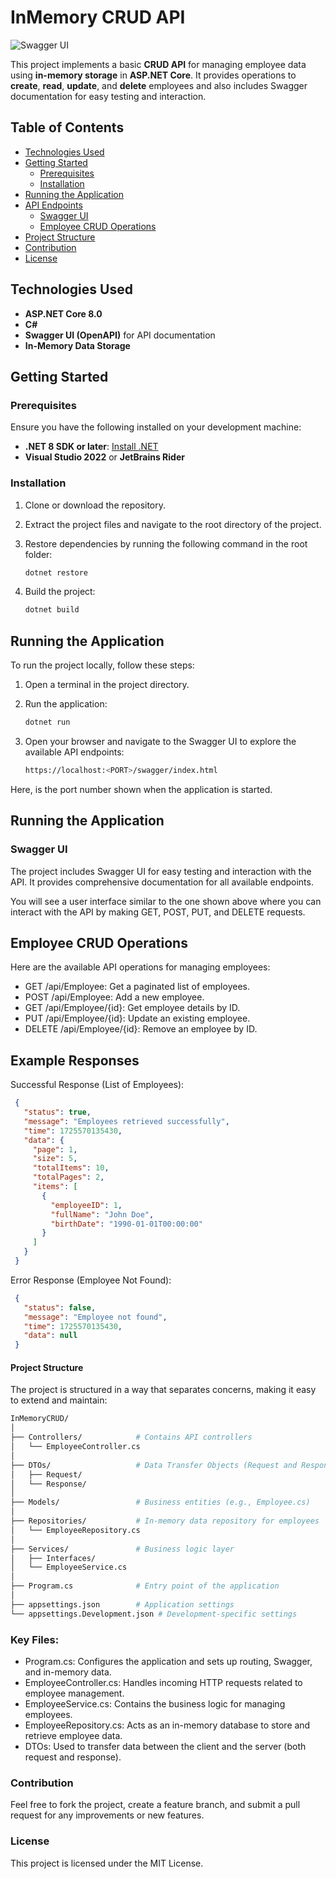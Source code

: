 # InMemory CRUD API

![Swagger UI](https://github.com/user-attachments/assets/efd53f84-c3f6-489d-943f-e98495b236eb)

This project implements a basic **CRUD API** for managing employee data using **in-memory storage** in **ASP.NET Core**. It provides operations to **create**, **read**, **update**, and **delete** employees and also includes Swagger documentation for easy testing and interaction.

## Table of Contents

- [Technologies Used](#technologies-used)
- [Getting Started](#getting-started)
  - [Prerequisites](#prerequisites)
  - [Installation](#installation)
- [Running the Application](#running-the-application)
- [API Endpoints](#api-endpoints)
  - [Swagger UI](#swagger-ui)
  - [Employee CRUD Operations](#employee-crud-operations)
- [Project Structure](#project-structure)
- [Contribution](#contribution)
- [License](#license)

## Technologies Used

- **ASP.NET Core 8.0**
- **C#**
- **Swagger UI (OpenAPI)** for API documentation
- **In-Memory Data Storage**

## Getting Started

### Prerequisites

Ensure you have the following installed on your development machine:

- **.NET 8 SDK or later**: [Install .NET](https://dotnet.microsoft.com/download)
- **Visual Studio 2022** or **JetBrains Rider**

### Installation

1. Clone or download the repository.

2. Extract the project files and navigate to the root directory of the project.

3. Restore dependencies by running the following command in the root folder:

   ```bash
   dotnet restore
   ```

4. Build the project:

   ```bash
   dotnet build
   ```

## Running the Application

To run the project locally, follow these steps:

1. Open a terminal in the project directory.

2. Run the application:

   ```bash
   dotnet run
   ```

3. Open your browser and navigate to the Swagger UI to explore the available API endpoints:

   ```bash
   https://localhost:<PORT>/swagger/index.html
   ```

Here, <PORT> is the port number shown when the application is started.

## Running the Application

### Swagger UI

The project includes Swagger UI for easy testing and interaction with the API. It provides comprehensive documentation for all available endpoints.

You will see a user interface similar to the one shown above where you can interact with the API by making GET, POST, PUT, and DELETE requests.

## Employee CRUD Operations

Here are the available API operations for managing employees:

- GET /api/Employee: Get a paginated list of employees.
- POST /api/Employee: Add a new employee.
- GET /api/Employee/{id}: Get employee details by ID.
- PUT /api/Employee/{id}: Update an existing employee.
- DELETE /api/Employee/{id}: Remove an employee by ID.

## Example Responses

Successful Response (List of Employees):

   ```json
    {
      "status": true,
      "message": "Employees retrieved successfully",
      "time": 1725570135430,
      "data": {
        "page": 1,
        "size": 5,
        "totalItems": 10,
        "totalPages": 2,
        "items": [
          {
            "employeeID": 1,
            "fullName": "John Doe",
            "birthDate": "1990-01-01T00:00:00"
          }
        ]
      }
    }
   ```

Error Response (Employee Not Found):

   ```json
    {
      "status": false,
      "message": "Employee not found",
      "time": 1725570135430,
      "data": null
    }
   ```

#### Project Structure

The project is structured in a way that separates concerns, making it easy to extend and maintain:

```bash
InMemoryCRUD/
│
├── Controllers/            # Contains API controllers
│   └── EmployeeController.cs
│
├── DTOs/                   # Data Transfer Objects (Request and Response Models)
│   ├── Request/
│   └── Response/
│
├── Models/                 # Business entities (e.g., Employee.cs)
│
├── Repositories/           # In-memory data repository for employees
│   └── EmployeeRepository.cs
│
├── Services/               # Business logic layer
│   ├── Interfaces/
│   └── EmployeeService.cs
│
├── Program.cs              # Entry point of the application
│
├── appsettings.json        # Application settings
└── appsettings.Development.json # Development-specific settings
```

### Key Files:

- Program.cs: Configures the application and sets up routing, Swagger, and in-memory data.
- EmployeeController.cs: Handles incoming HTTP requests related to employee management.
- EmployeeService.cs: Contains the business logic for managing employees.
- EmployeeRepository.cs: Acts as an in-memory database to store and retrieve employee data.
- DTOs: Used to transfer data between the client and the server (both request and response).

### Contribution

Feel free to fork the project, create a feature branch, and submit a pull request for any improvements or new features.

### License

This project is licensed under the MIT License.
